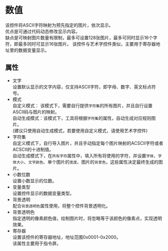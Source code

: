 # 数值

该控件将ASCII字符映射为预先指定的图片，依次显示。  
优点是可通过代码动态修改显示内容。  
缺点是可映射图片数量有限制，最多可设置128张图片，最多可同时显示16个字符，即最多同时可显示16张图片。
该控件与艺术字控件类似，主要用于寄存器地址里的数据变量显示。
## 属性
* 文字   
  设置默认显示的文字内容，仅支持ASCII字符，即字母、数字、英文标点符号。
* 模式  
  自定义模式： 该模式下，需要自行提供`字符集`的所有图片，并且自行设置ASCII码与图片的映射。   
  自动生成模式：该模式下，工具将根据`字符集`的属性，自动生成对应规则图片。  
   (建议只使用自动生成模式，若要使用自定义模式，请使用艺术字控件)
* 字符集     
  自定义模式下，自行导入图片，并且手动指定每个图片映射的ACSCII字符或者ACSCII的十进制值。  
  自动生成模式下，在`所有字符`属性中，填入所有将使用的字符，并设置`字体`、`字体大小`、`文字颜色`、单个图片的`宽度`、图片的`背景色`，这些属性决定最终生成的图片。
* 小数位数  
  设置小数显示的位数。
* 变量类型  
  设置控件显示的数据变量类型。
* 背景透明   
  配合`背景透明色`属性使用，将整个控件背景透明化。
* 背景透明色   
  指定透明的像素颜色值，绘制图片时，将忽略等于该颜色的像素点，实现透明效果。  
* 寄存器  
  设置该控件的寄存器地址，地址范围0x0001-0x2000。  
  该属性主要用于指令屏。  

  

